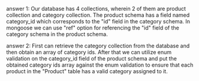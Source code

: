 answer 1:
Our database has 4 collections, wherein 2 of them are product collection and category collection. The product schema has a field named category_id which corresponds to the "id" field in the category schema. In mongoose we can use "ref" option for referencing the "id" field of the category schema in the product schema.


answer 2:
First can retrieve the category collection from the database and then obtain an array of category ids. After that we can utilize enum validation on the category_id field of the product schema and put the obtained category ids array against the enum validation to ensure that each product in the "Product" table has a valid category assigned to it.


